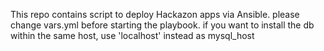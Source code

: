 This repo contains script to deploy Hackazon apps via Ansible.
please change vars.yml before starting the playbook. 
if you want to install the db within the same host, use 'localhost' instead as mysql_host
